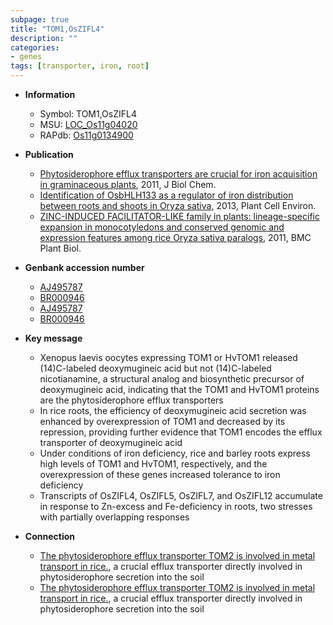 ```yaml
---
subpage: true
title: "TOM1,OsZIFL4"
description: ""
categories:
- genes
tags: [transporter, iron, root]
---
```


* **Information**  
    + Symbol: TOM1,OsZIFL4  
    + MSU: [LOC_Os11g04020](http://rice.plantbiology.msu.edu/cgi-bin/ORF_infopage.cgi?orf=LOC_Os11g04020)  
    + RAPdb: [Os11g0134900](http://rapdb.dna.affrc.go.jp/viewer/gbrowse_details/irgsp1?name=Os11g0134900)  

* **Publication**  
    + [Phytosiderophore efflux transporters are crucial for iron acquisition in graminaceous plants](http://www.ncbi.nlm.nih.gov/pubmed?term=Phytosiderophore+efflux+transporters+are+crucial+for+iron+acquisition+in+graminaceous+plants%5BTitle%5D), 2011, J Biol Chem.
    + [Identification of OsbHLH133 as a regulator of iron distribution between roots and shoots in Oryza sativa](http://www.ncbi.nlm.nih.gov/pubmed?term=Identification+of+OsbHLH133+as+a+regulator+of+iron+distribution+between+roots+and+shoots+in+Oryza+sativa%5BTitle%5D), 2013, Plant Cell Environ.
    + [ZINC-INDUCED FACILITATOR-LIKE family in plants: lineage-specific expansion in monocotyledons and conserved genomic and expression features among rice Oryza sativa paralogs](http://www.ncbi.nlm.nih.gov/pubmed?term=ZINC-INDUCED+FACILITATOR-LIKE+family+in+plants:+lineage-specific+expansion+in+monocotyledons+and+conserved+genomic+and+expression+features+among+rice+Oryza+sativa+paralogs%5BTitle%5D), 2011, BMC Plant Biol.

* **Genbank accession number**  
    + [AJ495787](http://www.ncbi.nlm.nih.gov/nuccore/AJ495787)
    + [BR000946](http://www.ncbi.nlm.nih.gov/nuccore/BR000946)
    + [AJ495787](http://www.ncbi.nlm.nih.gov/nuccore/AJ495787)
    + [BR000946](http://www.ncbi.nlm.nih.gov/nuccore/BR000946)

* **Key message**  
    + Xenopus laevis oocytes expressing TOM1 or HvTOM1 released (14)C-labeled deoxymugineic acid but not (14)C-labeled nicotianamine, a structural analog and biosynthetic precursor of deoxymugineic acid, indicating that the TOM1 and HvTOM1 proteins are the phytosiderophore efflux transporters
    + In rice roots, the efficiency of deoxymugineic acid secretion was enhanced by overexpression of TOM1 and decreased by its repression, providing further evidence that TOM1 encodes the efflux transporter of deoxymugineic acid
    + Under conditions of iron deficiency, rice and barley roots express high levels of TOM1 and HvTOM1, respectively, and the overexpression of these genes increased tolerance to iron deficiency
    + Transcripts of OsZIFL4, OsZIFL5, OsZIFL7, and OsZIFL12 accumulate in response to Zn-excess and Fe-deficiency in roots, two stresses with partially overlapping responses

* **Connection**  
    + [The phytosiderophore efflux transporter TOM2 is involved in metal transport in rice.](TOM1), a crucial efflux transporter directly involved in phytosiderophore secretion into the soil
    + [The phytosiderophore efflux transporter TOM2 is involved in metal transport in rice.](TOM1), a crucial efflux transporter directly involved in phytosiderophore secretion into the soil



